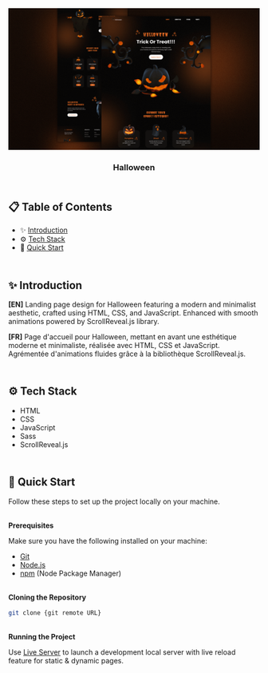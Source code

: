 <div align="center">
    <a href="https://halloween-2-fv.netlify.app" target="_blank">
      <img src="design/preview.webp" alt="Project Banner">
    </a>
  <h3 align="center">Halloween</h3>
</div>

## <br /> 📋 <a name="table">Table of Contents</a>

- ✨ [Introduction](#introduction)
- ⚙️ [Tech Stack](#tech-stack)
- 🚀 [Quick Start](#quick-start)

## <br /> <a name="introduction">✨ Introduction</a>

**[EN]** Landing page design for Halloween featuring a modern and minimalist aesthetic, crafted using HTML, CSS, and JavaScript. Enhanced with smooth animations powered by ScrollReveal.js library.

**[FR]** Page d'accueil pour Halloween, mettant en avant une esthétique moderne et minimaliste, réalisée avec HTML, CSS et JavaScript. Agrémentée d'animations fluides grâce à la bibliothèque ScrollReveal.js.

## <br /> <a name="tech-stack">⚙️ Tech Stack</a>

- HTML
- CSS
- JavaScript
- Sass
- ScrollReveal.js

## <br /> <a name="quick-start">🚀 Quick Start</a>

Follow these steps to set up the project locally on your machine.

<br/>**Prerequisites**

Make sure you have the following installed on your machine:

- [Git](https://git-scm.com/)
- [Node.js](https://nodejs.org/en)
- [npm](https://www.npmjs.com/) (Node Package Manager)

<br/>**Cloning the Repository**

```bash
git clone {git remote URL}
```

<br/>**Running the Project**

Use [Live Server](https://marketplace.visualstudio.com/items?itemName=ritwickdey.LiveServer)
to launch a development local server with live reload feature for static & dynamic pages.